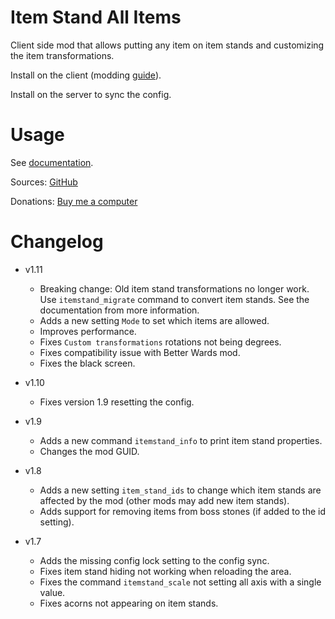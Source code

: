 # Item Stand All Items

Client side mod that allows putting any item on item stands and customizing the item transformations.

Install on the client (modding [guide](https://youtu.be/L9ljm2eKLrk)).

Install on the server to sync the config.

# Usage

See [documentation](https://github.com/JereKuusela/valheim-item_stand_all_items/blob/main/README.md).

Sources: [GitHub](https://github.com/JereKuusela/valheim-item_stand_all_items)

Donations: [Buy me a computer](https://www.buymeacoffee.com/jerekuusela)

# Changelog

- v1.11
	- Breaking change: Old item stand transformations no longer work. Use `itemstand_migrate` command to convert item stands. See the documentation from more information.
	- Adds a new setting `Mode` to set which items are allowed.
	- Improves performance.
	- Fixes `Custom transformations` rotations not being degrees.
	- Fixes compatibility issue with Better Wards mod.
	- Fixes the black screen.

- v1.10
	- Fixes version 1.9 resetting the config.

- v1.9
	- Adds a new command `itemstand_info` to print item stand properties.
	- Changes the mod GUID.

- v1.8
	- Adds a new setting `item_stand_ids` to change which item stands are affected by the mod (other mods may add new item stands).
	- Adds support for removing items from boss stones (if added to the id setting).

- v1.7
	- Adds the missing config lock setting to the config sync.
	- Fixes item stand hiding not working when reloading the area.
	- Fixes the command `itemstand_scale` not setting all axis with a single value.
	- Fixes acorns not appearing on item stands.
